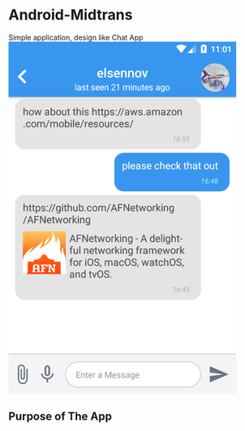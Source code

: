 # Android-Midtrans
Simple application, design like Chat App
<br>![Main Screen](https://raw.githubusercontent.com/pahlevikun/Android-Midtrans/master/MainScreen.png)
<br>
## Purpose of The App
